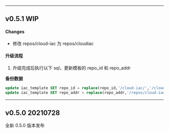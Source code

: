 
------
## v0.5.1 WIP
#### Changes
- 修改 repos/cloud-iac 为 repos/cloudiac

#### 升级流程
1. 升级完成后执行以下 sql，更新模板的 repo_id 和 repo_addr        

**备份数据**
```sql
update iac_template SET repo_id = replace(repo_id,'/cloud-iac/','/cloudiac/') where repo_id like '/cloud-iac/%';
update iac_template SET repo_addr = replace(repo_addr,'/repos/cloud-iac/','/repos/cloudiac/') where repo_addr like '%/repos/cloud-iac/%';
```

------
## v0.5.0 20210728
全新 0.5.0 版本发布

